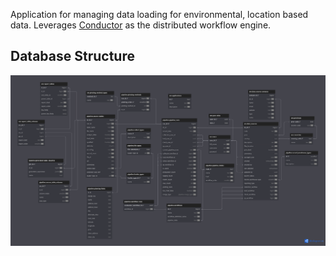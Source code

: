 Application for managing data loading for environmental, location based data. Leverages
[Conductor](https://conductor.netflix.com/index.html) as the distributed workflow engine.

## Database Structure
![Alt Text](enviro-manager.png)